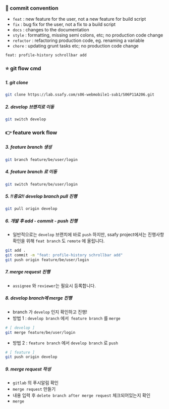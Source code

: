 ### 🌈 commit convention

- `feat` : new feature for the user, not a new feature for build script
- `fix` : bug fix for the user, not a fix to a build script
- `docs` : changes to the documentation
- `style` : formatting, missing semi colons, etc; no production code change
- `refactor` : refactoring production code, eg. renaming a variable
- `chore` : updating grunt tasks etc; no production code change

```bash
feat: profile-history schrollbar add
```



### ⭐️ git flow cmd

##### 1. git clone

```bash
git clone https://lab.ssafy.com/s06-webmobile1-sub1/S06P11A206.git
```

##### 2. develop 브랜치로 이동

```bash
git switch develop
```

 ### 👉  feature work flow

 ##### 3. feature branch 생성

```bash
git branch feature/be/user/login
```
##### 4. feature branch 로 이동

```bash
git switch feature/be/user/login
```

##### 5. ‼️중요‼️ develop branch pull 진행 

```bash
git pull origin develop
```

##### 6. 개발 후 add - commit - push 진행

- 일반적으로는 `develop` 브랜치에 바로 `push` 하지만,  ssafy project에서는 진행사항 확인을 위해  `feat branch` 도 `remote` 에 올립니다.

```bash
git add .
git commit -m "feat: profile-history schrollbar add"
git push origin feature/be/user/login
```

##### 7. merge request 진행

- `assignee` 와 `reviewer`는 필요시 등록합니다.

##### 8. develop branch에 merge 진행

- branch 가 `develop` 인지 확인하고 진행!
- 방법 1 : `develop branch` 에서` feature branch` 를 `merge` 

```bash
# [ develop ]
git merge feature/be/user/login
```

- 방법 2 : `feature branch` 에서 `develop branch` 로 `push` 

```bash
# [ feature ]
git push origin develop
```

##### 9. merge request 작성

- `gitlab` 의 푸시알림 확인
- `merge request` 만들기
- 내용 입력 후 `delete branch after merge request` 체크되어있는지 확인
- `merge` 
